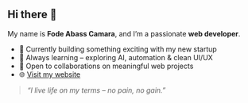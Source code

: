 ## Hi there 👋

My name is **Fode Abass Camara**, and I’m a passionate **web developer**.

- 🔭 Currently building something exciting with my new startup  
- 🌱 Always learning – exploring AI, automation & clean UI/UX  
- 👯 Open to collaborations on meaningful web projects  
- 🌐 [Visit my website](https://yourdomain.com)

> *“I live life on my terms – no pain, no gain.”*

  
<!--
**abass03cam/abass03cam** is a ✨ _special_ ✨ repository because its `README.md` (this file) appears on your GitHub profile.

Here are some ideas to get you started:

- 🔭 I’m currently working on ...
- 🌱 I’m currently learning ...
- 👯 I’m looking to collaborate on ...
- 🤔 I’m looking for help with ...
- 💬 Ask me about ...
- 📫 How to reach me: ...
- 😄 Pronouns: ...
- ⚡ Fun fact: ...
-->
